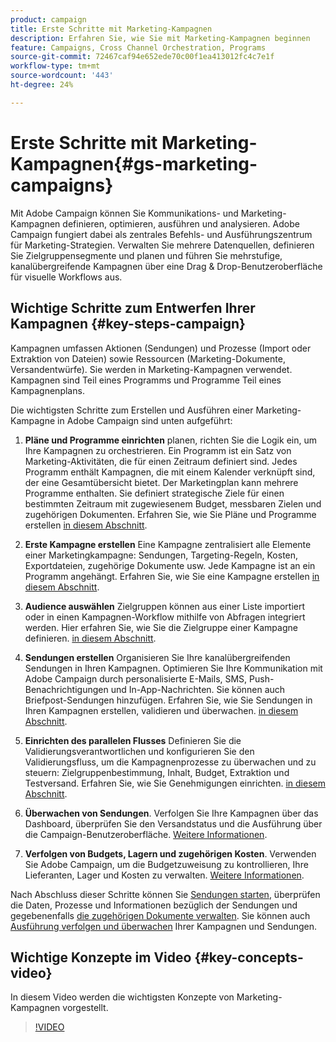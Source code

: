 ```yaml
---
product: campaign
title: Erste Schritte mit Marketing-Kampagnen
description: Erfahren Sie, wie Sie mit Marketing-Kampagnen beginnen
feature: Campaigns, Cross Channel Orchestration, Programs
source-git-commit: 72467caf94e652ede70c00f1ea413012fc4c7e1f
workflow-type: tm+mt
source-wordcount: '443'
ht-degree: 24%

---
```


# Erste Schritte mit Marketing-Kampagnen{#gs-marketing-campaigns}

Mit Adobe Campaign können Sie Kommunikations- und Marketing-Kampagnen definieren, optimieren, ausführen und analysieren. Adobe Campaign fungiert dabei als zentrales Befehls- und Ausführungszentrum für Marketing-Strategien. Verwalten Sie mehrere Datenquellen, definieren Sie Zielgruppensegmente und planen und führen Sie mehrstufige, kanalübergreifende Kampagnen über eine Drag &amp; Drop-Benutzeroberfläche für visuelle Workflows aus.


<!--In addition, the **Marketing Resource Management (MRM)** module lets you control marketing actions in a collaborative mode by providing complete management and real-time tracking of the tasks, budgets and marketing resources involved. The Marketing Resource Management lets you optimize and regulate the management of internal and external processes, resources and marketing campaigns, as well as third party relations (agencies, printers, etc.). For more on this, refer to [this section](about-marketing-resource-management.md).

>[!NOTE]
>
>Capabilities related to population targeting, message personalization and message delivery on the various channels are detailed in [this section](../../delivery/using/steps-about-delivery-creation-steps.md).-->


## Wichtige Schritte zum Entwerfen Ihrer Kampagnen {#key-steps-campaign}

Kampagnen umfassen Aktionen (Sendungen) und Prozesse (Import oder Extraktion von Dateien) sowie Ressourcen (Marketing-Dokumente, Versandentwürfe). Sie werden in Marketing-Kampagnen verwendet. Kampagnen sind Teil eines Programms und Programme Teil eines Kampagnenplans.

Die wichtigsten Schritte zum Erstellen und Ausführen einer Marketing-Kampagne in Adobe Campaign sind unten aufgeführt:

1. **Pläne und Programme einrichten** planen, richten Sie die Logik ein, um Ihre Kampagnen zu orchestrieren. Ein Programm ist ein Satz von Marketing-Aktivitäten, die für einen Zeitraum definiert sind. Jedes Programm enthält Kampagnen, die mit einem Kalender verknüpft sind, der eine Gesamtübersicht bietet. Der Marketingplan kann mehrere Programme enthalten. Sie definiert strategische Ziele für einen bestimmten Zeitraum mit zugewiesenem Budget, messbaren Zielen und zugehörigen Dokumenten. Erfahren Sie, wie Sie Pläne und Programme erstellen [in diesem Abschnitt](marketing-campaign-create.md#create-plan-and-program).

1. **Erste Kampagne erstellen**
Eine Kampagne zentralisiert alle Elemente einer Marketingkampagne: Sendungen, Targeting-Regeln, Kosten, Exportdateien, zugehörige Dokumente usw. Jede Kampagne ist an ein Programm angehängt. Erfahren Sie, wie Sie eine Kampagne erstellen [in diesem Abschnitt](marketing-campaign-create.md#create-a-campaign).

1. **Audience auswählen**
Zielgruppen können aus einer Liste importiert oder in einen Kampagnen-Workflow mithilfe von Abfragen integriert werden. Hier erfahren Sie, wie Sie die Zielgruppe einer Kampagne definieren. [in diesem Abschnitt](marketing-campaign-target.md#select-the-target-population).

1. **Sendungen erstellen**
Organisieren Sie Ihre kanalübergreifenden Sendungen in Ihren Kampagnen. Optimieren Sie Ihre Kommunikation mit Adobe Campaign durch personalisierte E-Mails, SMS, Push-Benachrichtigungen und In-App-Nachrichten. Sie können auch Briefpost-Sendungen hinzufügen. Erfahren Sie, wie Sie Sendungen in Ihren Kampagnen erstellen, validieren und überwachen. [in diesem Abschnitt](marketing-campaign-deliveries.md).

1. **Einrichten des parallelen Flusses**
Definieren Sie die Validierungsverantwortlichen und konfigurieren Sie den Validierungsfluss, um die Kampagnenprozesse zu überwachen und zu steuern: Zielgruppenbestimmung, Inhalt, Budget, Extraktion und Testversand. Erfahren Sie, wie Sie Genehmigungen einrichten. [in diesem Abschnitt](marketing-campaign-approval.md).

1. **Überwachen von Sendungen**.
Verfolgen Sie Ihre Kampagnen über das Dashboard, überprüfen Sie den Versandstatus und die Ausführung über die Campaign-Benutzeroberfläche. [Weitere Informationen](marketing-campaign-monitoring.md).

1. **Verfolgen von Budgets, Lagern und zugehörigen Kosten**.
Verwenden Sie Adobe Campaign, um die Budgetzuweisung zu kontrollieren, Ihre Lieferanten, Lager und Kosten zu verwalten. [Weitere Informationen](providers--stocks-and-budgets.md#create-service-providers-and-their-cost-structures).

Nach Abschluss dieser Schritte können Sie [Sendungen starten](marketing-campaign-deliveries.md#start-a-delivery), überprüfen die Daten, Prozesse und Informationen bezüglich der Sendungen und gegebenenfalls [die zugehörigen Dokumente verwalten](marketing-campaign-deliveries.md#manage-associated-documents). Sie können auch [Ausführung verfolgen und überwachen](marketing-campaign-monitoring.md) Ihrer Kampagnen und Sendungen.


## Wichtige Konzepte im Video {#key-concepts-video}

In diesem Video werden die wichtigsten Konzepte von Marketing-Kampagnen vorgestellt.

>[!VIDEO](https://video.tv.adobe.com/v/35131?quality=12)
